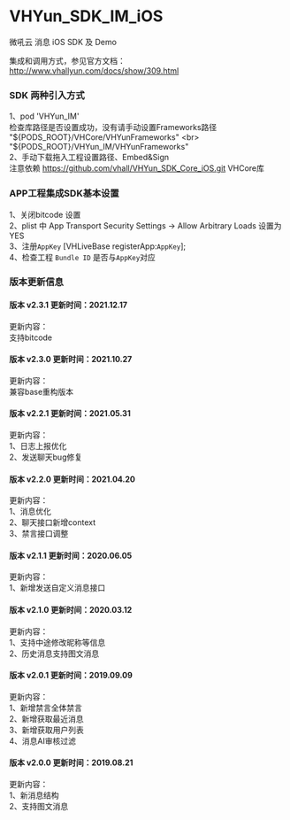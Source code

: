 # VHYun_SDK_IM_iOS
微吼云 消息 iOS SDK 及 Demo


集成和调用方式，参见官方文档：http://www.vhallyun.com/docs/show/309.html <br>

### SDK 两种引入方式
1、pod 'VHYun_IM'<br>
检查库路径是否设置成功，没有请手动设置Frameworks路径 <br>
   "${PODS_ROOT}/VHCore/VHYunFrameworks" <br>
   "${PODS_ROOT}/VHYun_IM/VHYunFrameworks"<br>
2、手动下载拖入工程设置路径、Embed&Sign<br>
注意依赖 https://github.com/vhall/VHYun_SDK_Core_iOS.git VHCore库<br>

### APP工程集成SDK基本设置
1、关闭bitcode 设置<br>
2、plist 中 App Transport Security Settings -> Allow Arbitrary Loads 设置为YES<br>
3、注册`AppKey`  [VHLiveBase registerApp:`AppKey`]; <br>
4、检查工程 `Bundle ID` 是否与`AppKey`对应 <br>


### 版本更新信息
#### 版本 v2.3.1 更新时间：2021.12.17
更新内容：<br>
支持bitcode<br>

#### 版本 v2.3.0 更新时间：2021.10.27
更新内容：<br>
兼容base重构版本<br>

#### 版本 v2.2.1 更新时间：2021.05.31
更新内容：<br>
1、日志上报优化<br>
2、发送聊天bug修复<br>

#### 版本 v2.2.0 更新时间：2021.04.20
更新内容：<br>
1、消息优化<br>
2、聊天接口新增context<br>
3、禁言接口调整<br>

#### 版本 v2.1.1 更新时间：2020.06.05
更新内容：<br>
1、新增发送自定义消息接口<br>

#### 版本 v2.1.0 更新时间：2020.03.12
更新内容：<br>
1、支持中途修改昵称等信息<br>
2、历史消息支持图文消息<br>

#### 版本 v2.0.1 更新时间：2019.09.09
更新内容：<br>
1、新增禁言全体禁言<br>
2、新增获取最近消息<br>
3、新增获取用户列表<br>
4、消息AI审核过滤<br>


#### 版本 v2.0.0 更新时间：2019.08.21
更新内容：<br>
1、新消息结构<br>
2、支持图文消息<br>
